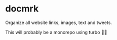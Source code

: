 # docmrk

Organize all website links, images, text and tweets.

This will probably be a monorepo using turbo 🤷‍♂️
